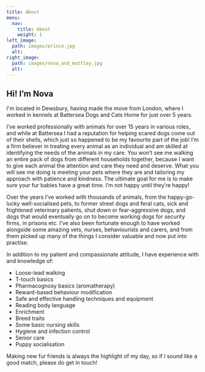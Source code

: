 ```yaml
---
title: About
menu:
  nav:
    title: About
    weight: 1
left_image:
  path: images/prince.jpg
  alt:
right_image:
  path: images/nova_and_muttley.jpg
  alt:
---
```


## Hi! I’m Nova

I'm located in Dewsbury, having made the move from London, where I worked in
kennels at Battersea Dogs and Cats Home for just over 5 years.

I’ve worked professionally with animals for over 15 years in various roles, and
while at Battersea I had a reputation for helping scared dogs come out of their
shells, which just so happened to be my favourite part of the job! I’m a firm
believer in treating every animal as an individual and am skilled at identifying
the needs of the animals in my care. You won’t see me walking an entire pack of
dogs from different households together, because I want to give each animal the
attention and care they need and deserve. What you will see me doing is meeting
your pets where they are and tailoring my approach with patience and kindness.
The ultimate goal for me is to make sure your fur babies have a great time. I’m
not happy until they’re happy!

Over the years I’ve worked with thousands of animals, from the happy-go-lucky
well-socialised pets, to former street dogs and feral cats, sick and frightened
veterinary patients, shut down or fear-aggressive dogs, and dogs that would
eventually go on to become working dogs for security firms, in prisons etc. I’ve
also been fortunate enough to have worked alongside some amazing vets, nurses,
behaviourists and carers, and from them picked up many of the things I consider
valuable and now put into practise.

In addition to my patient and compassionate attitude, I have experience with and
knowledge of:

- Loose-lead walking
- T-touch basics
- Pharmacognosy basics (aromatherapy)
- Reward-based behaviour modification
- Safe and effective handling techniques and equipment
- Reading body language
- Enrichment
- Breed traits
- Some basic nursing skills
- Hygiene and infection control
- Senior care
- Puppy socialisation

Making new fur friends is always the highlight of my day, so if I sound like a
good match, please do get in touch!
